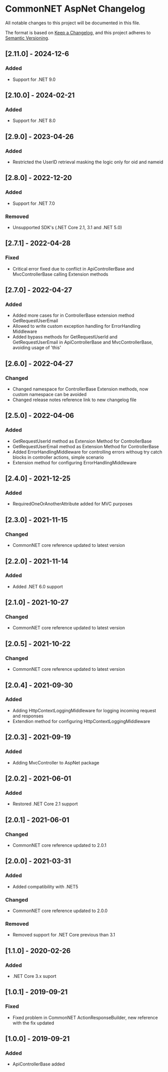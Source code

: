 ﻿# CommonNET AspNet Changelog
All notable changes to this project will be documented in this file.

The format is based on [Keep a Changelog](https://keepachangelog.com/en/1.0.0/),
and this project adheres to [Semantic Versioning](https://semver.org/spec/v2.0.0.html).


## [2.11.0] - 2024-12-6
### Added
- Support for .NET 9.0

## [2.10.0] - 2024-02-21
### Added
- Support for .NET 8.0

## [2.9.0] - 2023-04-26
### Added
- Restricted the UserID retrieval masking the logic only for oid and nameid

## [2.8.0] - 2022-12-20
### Added
- Support for .NET 7.0
### Removed
- Unsupported SDK's (.NET Core 2.1, 3.1 and .NET 5.0)

## [2.7.1] - 2022-04-28
### Fixed
- Critical error fixed due to conflict in ApiControllerBase and MvcControllerBase calling Extension methods

## [2.7.0] - 2022-04-27
### Added
- Added more cases for in ControllerBase extension method GetRequestUserEmail
- Allowed to write custom exception handling for ErrorHandling Middleware
- Added bypass methods for GetRequestUserId and GetRequestUserEmail in ApiControllerBase and MvcControllerBase, avoiding usage of 'this'

## [2.6.0] - 2022-04-27
### Changed
- Changed namespace for ControllerBase Extension methods, now custom namespace can be avoided
- Changed release notes reference link to new changelog file

## [2.5.0] - 2022-04-06
### Added
- GetRequestUserId method as Extension Method for ControllerBase
- GetRequestUserEmail method as Extension Method for ControllerBase
- Added ErrorHandlingMiddleware for controlling errors withoug try catch blocks in controller actions, simple scenario
- Extension method for configuring ErrorHandlingMiddleware

## [2.4.0] - 2021-12-25
### Added
- RequiredOneOrAnotherAttribute added for MVC purposes

## [2.3.0] - 2021-11-15
### Changed
- CommonNET core reference updated to latest version

## [2.2.0] - 2021-11-14
### Added
- Added .NET 6.0 support

## [2.1.0] - 2021-10-27
### Changed
- CommonNET core reference updated to latest version

## [2.0.5] - 2021-10-22
### Changed
- CommonNET core reference updated to latest version

## [2.0.4] - 2021-09-30
### Added
- Adding HttpContextLoggingMiddleware for logging incoming request and responses
- Extendion method for configuring HttpContextLoggingMiddleware

## [2.0.3] - 2021-09-19
### Added
- Adding MvcController to AspNet package

## [2.0.2] - 2021-06-01
### Added
- Restored .NET Core 2.1 support

## [2.0.1] - 2021-06-01
### Changed
- CommonNET core reference updated to 2.0.1

## [2.0.0] - 2021-03-31
### Added
- Added compatibility with .NET5
### Changed
- CommonNET core reference updated to 2.0.0
### Removed
- Removed support for .NET Core previous than 3.1

## [1.1.0] - 2020-02-26
### Added
- .NET Core 3.x suport

## [1.0.1] - 2019-09-21
### Fixed
- Fixed problem in CommonNET ActionResponseBuilder, new reference with the fix updated

## [1.0.0] - 2019-09-21
### Added
- ApiControllerBase added